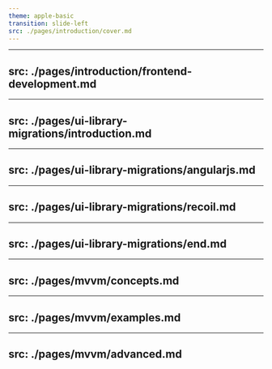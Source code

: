 ```yaml
---
theme: apple-basic
transition: slide-left
src: ./pages/introduction/cover.md
---
```


---
src: ./pages/introduction/frontend-development.md
---

---
src: ./pages/ui-library-migrations/introduction.md
---

---
src: ./pages/ui-library-migrations/angularjs.md
---

---
src: ./pages/ui-library-migrations/recoil.md
---

---
src: ./pages/ui-library-migrations/end.md
---

---
src: ./pages/mvvm/concepts.md
---

---
src: ./pages/mvvm/examples.md
---

---
src: ./pages/mvvm/advanced.md
---
